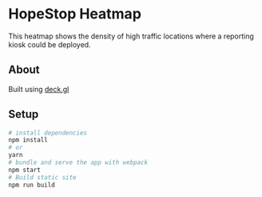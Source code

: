 # HopeStop Heatmap

This heatmap shows the density of high traffic locations where a reporting kiosk could be deployed.

## About

Built using [deck.gl](http://deck.gl)


## Setup

```bash
# install dependencies
npm install
# or
yarn
# bundle and serve the app with webpack
npm start
# Build static site
npm run build
```
